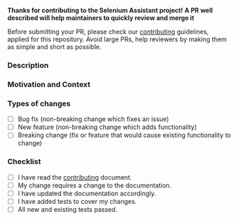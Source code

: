 <!-- Thanks for sending us a PR to improve this project! If you are adding a 
feature or fixing a bug, and this needs more documentation, please add it to your PR. -->

**Thanks for contributing to the Selenium Assistant project!**
**A PR well described will help maintainers to quickly review and merge it**

Before submitting your PR, please check our [contributing](https://selenium.dev/documentation/en/contributing/) guidelines, applied for this repository.
Avoid large PRs, help reviewers by making them as simple and short as possible.


<!--- Provide a general summary of your changes in the Title above -->

### Description
<!--- Describe your changes in detail -->

### Motivation and Context
<!--- Why is this change required? What problem does it solve? -->

### Types of changes
<!--- What types of changes does your code introduce? Put an `x` in all the boxes that apply: -->
- [ ] Bug fix (non-breaking change which fixes an issue)
- [ ] New feature (non-breaking change which adds functionality)
- [ ] Breaking change (fix or feature that would cause existing functionality to change)

### Checklist
<!--- Go over all the following points, and put an `x` in all the boxes that apply. -->
<!--- If you're unsure about any of these, don't hesitate to ask. We're here to help! -->
- [ ] I have read the [contributing](https://selenium.dev/documentation/en/contributing/) document.
- [ ] My change requires a change to the documentation.
- [ ] I have updated the documentation accordingly.
- [ ] I have added tests to cover my changes.
- [ ] All new and existing tests passed.
<!--- Provide a general summary of your changes in the Title above -->
